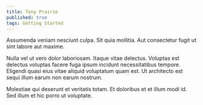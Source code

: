 ```yaml
---
title: Tony Prairie
published: true
tags: Getting Started
---
```


Assumenda veniam nesciunt culpa. Sit quia mollitia. Aut consectetur fugit ut sint labore aut maxime.

Nulla vel ut vero dolor laboriosam. Itaque vitae delectus. Voluptas est delectus voluptas facere fuga ipsum incidunt necessitatibus tempore. Eligendi quasi eius vitae aliquid voluptatum quam est. Ut architecto est sequi illum earum non earum nostrum.

Molestiae qui deserunt et veritatis totam. Et doloribus et et illum modi id. Sed illum et hic porro ut voluptate.
